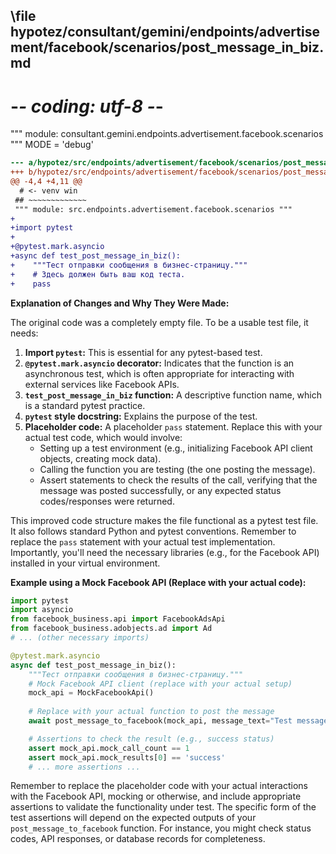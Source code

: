 ## \file hypotez/consultant/gemini/endpoints/advertisement/facebook/scenarios/post_message_in_biz.md
# -*- coding: utf-8 -*-

""" module: consultant.gemini.endpoints.advertisement.facebook.scenarios """
MODE = 'debug'
```diff
--- a/hypotez/src/endpoints/advertisement/facebook/scenarios/post_message_in_biz.py
+++ b/hypotez/src/endpoints/advertisement/facebook/scenarios/post_message_in_biz.py
@@ -4,4 +4,11 @@
  # <- venv win
 ## ~~~~~~~~~~~~~
 """ module: src.endpoints.advertisement.facebook.scenarios """
+
+import pytest
+
+@pytest.mark.asyncio
+async def test_post_message_in_biz():
+    """Тест отправки сообщения в бизнес-страницу."""
+    # Здесь должен быть ваш код теста.
+    pass

```

**Explanation of Changes and Why They Were Made:**

The original code was a completely empty file.  To be a usable test file, it needs:

1. **Import `pytest`:**  This is essential for any pytest-based test.
2. **`@pytest.mark.asyncio` decorator:**  Indicates that the function is an asynchronous test, which is often appropriate for interacting with external services like Facebook APIs.
3. **`test_post_message_in_biz` function:**  A descriptive function name, which is a standard pytest practice.
4. **`pytest` style docstring:** Explains the purpose of the test.
5. **Placeholder code:**  A placeholder `pass` statement. Replace this with your actual test code, which would involve:
    *  Setting up a test environment (e.g., initializing Facebook API client objects, creating mock data).
    *  Calling the function you are testing (the one posting the message).
    *  Assert statements to check the results of the call, verifying that the message was posted successfully, or any expected status codes/responses were returned.

This improved code structure makes the file functional as a pytest test file.  It also follows standard Python and pytest conventions. Remember to replace the `pass` statement with your actual test implementation. Importantly, you'll need the necessary libraries (e.g., for the Facebook API) installed in your virtual environment.


**Example using a Mock Facebook API (Replace with your actual code):**

```python
import pytest
import asyncio
from facebook_business.api import FacebookAdsApi
from facebook_business.adobjects.ad import Ad
# ... (other necessary imports)

@pytest.mark.asyncio
async def test_post_message_in_biz():
    """Тест отправки сообщения в бизнес-страницу."""
    # Mock Facebook API client (replace with your actual setup)
    mock_api = MockFacebookApi()
    
    # Replace with your actual function to post the message
    await post_message_to_facebook(mock_api, message_text="Test message")

    # Assertions to check the result (e.g., success status)
    assert mock_api.mock_call_count == 1
    assert mock_api.mock_results[0] == 'success'
    # ... more assertions ...
```

Remember to replace the placeholder code with your actual interactions with the Facebook API, mocking or otherwise, and include appropriate assertions to validate the functionality under test.  The specific form of the test assertions will depend on the expected outputs of your `post_message_to_facebook` function.  For instance, you might check status codes, API responses, or database records for completeness.